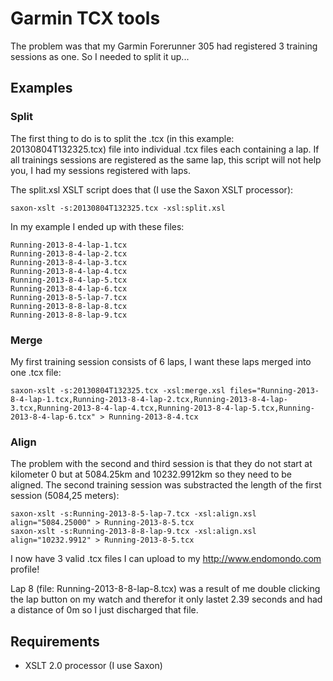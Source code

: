 # Garmin TCX tools #

The problem was that my Garmin Forerunner 305 had registered 3 training sessions as one.
So I needed to split it up...

## Examples ##

### Split ###

The first thing to do is to split the .tcx (in this example: 20130804T132325.tcx) file into individual .tcx files each containing a lap.
If all trainings sessions are registered as the same lap, this script will not help you, I had my sessions registered with laps.

The split.xsl XSLT script does that (I use the Saxon XSLT processor):

	saxon-xslt -s:20130804T132325.tcx -xsl:split.xsl

In my example I ended up with these files:

	Running-2013-8-4-lap-1.tcx
	Running-2013-8-4-lap-2.tcx
	Running-2013-8-4-lap-3.tcx
	Running-2013-8-4-lap-4.tcx
	Running-2013-8-4-lap-5.tcx
	Running-2013-8-4-lap-6.tcx
	Running-2013-8-5-lap-7.tcx
	Running-2013-8-8-lap-8.tcx
	Running-2013-8-8-lap-9.tcx

### Merge ###

My first training session consists of 6 laps, I want these laps merged into one .tcx file:

	saxon-xslt -s:20130804T132325.tcx -xsl:merge.xsl files="Running-2013-8-4-lap-1.tcx,Running-2013-8-4-lap-2.tcx,Running-2013-8-4-lap-3.tcx,Running-2013-8-4-lap-4.tcx,Running-2013-8-4-lap-5.tcx,Running-2013-8-4-lap-6.tcx" > Running-2013-8-4.tcx

### Align ###

The problem with the second and third session is that they do not start at kilometer 0 but at 5084.25km and 10232.9912km so they need to be aligned.
The second training session was substracted the length of the first session (5084,25 meters):

	saxon-xslt -s:Running-2013-8-5-lap-7.tcx -xsl:align.xsl align="5084.25000" > Running-2013-8-5.tcx
	saxon-xslt -s:Running-2013-8-8-lap-9.tcx -xsl:align.xsl align="10232.9912" > Running-2013-8-5.tcx

I now have 3 valid .tcx files I can upload to my http://www.endomondo.com profile!

Lap 8 (file: Running-2013-8-8-lap-8.tcx) was a result of me double clicking the lap button on my watch and therefor it only lastet 2.39 seconds and had a distance of 0m so I just discharged that file.

## Requirements ##
 * XSLT 2.0 processor (I use Saxon)
